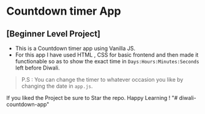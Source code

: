# Countdown timer App

## [Beginner Level Project]

- This is a Countdown timer app using Vanilla JS.
- For this app I have used HTML , CSS for basic frontend and then made it functionable so as to show the exact time in `Days:Hours:Minutes:Seconds` left before Diwali.

> P.S : You can change the timer to whatever occasion you like by changing the date in `app.js`.

If you liked the Project be sure to Star the repo. Happy Learning !
"# diwali-countdown-app" 
